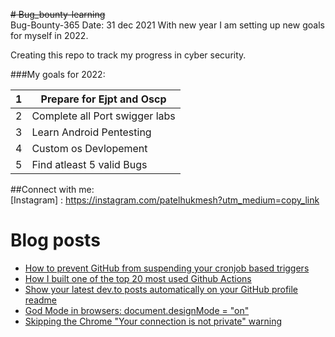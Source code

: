 ~~# Bug_bounty-learning~~ <br/>
Bug-Bounty-365
Date: 31 dec 2021
With new year I am setting up new goals for myself in 2022.

Creating this repo to track my progress in cyber security.<br/>

###My goals for 2022:<br/>

|1 | Prepare for Ejpt and Oscp|
|---|---|
|2 | Complete all Port swigger labs|
|3 | Learn Android Pentesting |
|4 | Custom os Devlopement |
|5 | Find atleast 5 valid Bugs |


##Connect with me: <br/>
[Instagram] : https://instagram.com/patelhukmesh?utm_medium=copy_link


# Blog posts
<!-- BLOG-POST-LIST:START -->
- [How to prevent GitHub from suspending your cronjob based triggers](https://dev.to/gautamkrishnar/how-to-prevent-github-from-suspending-your-cronjob-based-triggers-knf)
- [How I built one of the top 20 most used Github Actions](https://www.gautamkrishnar.com/how-i-built-one-of-the-top-20-most-used-github-actions/)
- [Show your latest dev.to posts automatically on your GitHub profile readme](https://dev.to/gautamkrishnar/show-your-latest-dev-to-posts-automatically-in-your-github-profile-readme-3nk8)
- [God Mode in browsers: document.designMode = &quot;on&quot;](https://dev.to/gautamkrishnar/god-mode-in-browsers-document-designmode-on-2pmo)
- [Skipping the Chrome &quot;Your connection is not private&quot; warning](https://dev.to/gautamkrishnar/quickbits-1-skipping-the-chrome-your-connection-is-not-private-warning-4kp1)
<!-- BLOG-POST-LIST:END -->



